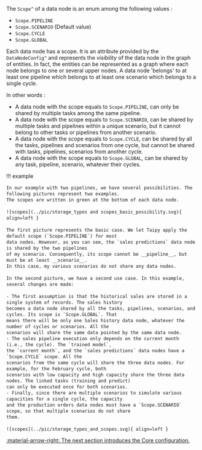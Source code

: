 The `Scope^` of a data node is an enum among the following values :

- `Scope.PIPELINE`
- `Scope.SCENARIO` (Default value)
- `Scope.CYCLE`
- `Scope.GLOBAL`

Each data node has a scope. It is an attribute provided by the `DataNodeConfig^` and represents the _visibility_ of
the data node in the graph of entities. In fact, the entities can be represented as a graph where each node belongs
to one or several upper nodes. A data node 'belongs' to at least one pipeline which belongs to at least one scenario
which belongs to a single cycle.

In other words :

- A data node with the scope equals to `Scope.PIPELINE`, can only be shared by multiple tasks among the same pipeline.
- A data node with the scope equals to `Scope.SCENARIO`, can be shared by multiple tasks and pipelines within a unique
scenario, but it cannot belong to other tasks or pipelines from another scenario.
- A data node with the scope equals to `Scope.CYCLE`, can be shared by all the tasks, pipelines and scenarios from one
cycle, but cannot be shared with tasks, pipelines, scenarios from another cycle.
- A data node with the scope equals to `Scope.GLOBAL`, can be shared by any task, pipeline, scenario, whatever their
cycles.

!!! example

    In our example with two pipelines, we have several possibilities. The following pictures represent two examples.
    The scopes are written in green at the bottom of each data node.

    ![scopes](../pic/storage_types and scopes_basic_possibility.svg){ align=left }

    The first picture represents the basic case. We let Taipy apply the default scope (`Scope.PIPELINE`) for most
    data nodes. However, as you can see, the `sales predictions` data node is shared by the two pipelines
    of my scenario. Consequently, its scope cannot be __pipeline__, but must be at least __scenario__.
    In this case, my various scenarios do not share any data nodes.

    In the second picture, we have a second use case. In this example, several changes are made:

    - The first assumption is that the historical sales are stored in a single system of records. The sales history
    becomes a data node shared by all the tasks, pipelines, scenarios, and cycles. Its scope is `Scope.GLOBAL`. That
    means there will be only one Sales history data node, whatever the number of cycles or scenarios. All the
    scenarios will share the same data pointed by the same data node.
    - The sales pipeline execution only depends on the current month (i.e., the cycle). The `trained model`,
    the `current month`, and the `sales predictions` data nodes have a `Scope.CYCLE` scope. All the
    scenarios from the same cycle will share the three data nodes. For example, for the February cycle, both
    scenarios with low capacity and high capacity share the three data nodes. The linked tasks (training and predict)
    can only be executed once for both scenarios.
    - Finally, since there are multiple scenarios to simulate various capacities for a single cycle, the capacity
    and the production orders data nodes must have a `Scope.SCENARIO` scope, so that multiple scenarios do not share
    them.

    ![scopes](../pic/storage_types_and_scopes.svg){ align=left }

[:material-arrow-right: The next section introduces the Core configuration.](../config/index.md)
